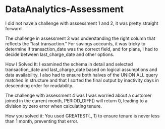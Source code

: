 # DataAnalytics-Assessment
I did not have a challenge with asssessment 1 and 2, it was pretty straight forward

The challenge in assessment 3 was understanding the right column that reflects the "last transaction." For savings accounts, it was tricky to determine if transaction_date was the correct field, and for plans, I had to decide between last_charge_date and other options.

How I Solved It:
I examined the schema in detail and selected transaction_date and last_charge_date based on logical assumptions and data availability. I also had to ensure both halves of the UNION ALL query matched in structure and that I sorted the final output by inactivity days in descending order for readability.

The challenge with assessment 4 was I was worried about a customer joined in the current month, PERIOD_DIFF() will return 0, leading to a division by zero error when calculating tenure.

How you solved it:
You used GREATEST(., 1) to ensure tenure is never less than 1 month, preventing that error.

